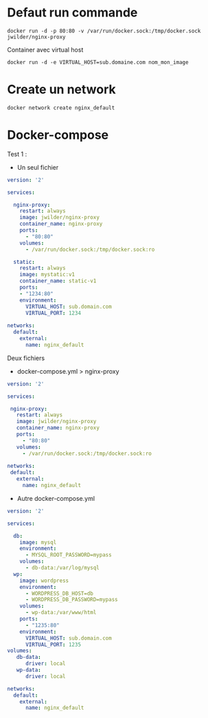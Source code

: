 # Defaut run commande
  
    docker run -d -p 80:80 -v /var/run/docker.sock:/tmp/docker.sock jwilder/nginx-proxy
    
Container avec virtual host
    
    docker run -d -e VIRTUAL_HOST=sub.domaine.com nom_mon_image


# Create un network

    docker network create nginx_default

# Docker-compose

Test 1 :

- Un seul fichier
```yml
version: '2'

services:

  nginx-proxy:
    restart: always
    image: jwilder/nginx-proxy
    container_name: nginx-proxy
    ports:
      - "80:80"
    volumes:
      - /var/run/docker.sock:/tmp/docker.sock:ro

  static:
    restart: always
    image: mystatic:v1
    container_name: static-v1
    ports:
    - "1234:80"
    environment:
      VIRTUAL_HOST: sub.domain.com
      VIRTUAL_PORT: 1234
      
networks:
  default:
    external:
      name: nginx_default
```

Deux fichiers

 - docker-compose.yml > nginx-proxy
 
 ```yml
version: '2'

services:

  nginx-proxy:
    restart: always
    image: jwilder/nginx-proxy
    container_name: nginx-proxy
    ports:
      - "80:80"
    volumes:
      - /var/run/docker.sock:/tmp/docker.sock:ro
      
networks:
  default:
    external:
      name: nginx_default
```

- Autre docker-compose.yml

```yml
version: '2'

services:

  db:
    image: mysql
    environment:
      - MYSQL_ROOT_PASSWORD=mypass
    volumes:
      - db-data:/var/log/mysql
  wp:
    image: wordpress
    environment:
      - WORDPRESS_DB_HOST=db
      - WORDPRESS_DB_PASSWORD=mypass
    volumes:
      - wp-data:/var/www/html
    ports:
      - "1235:80"
    environment:
      VIRTUAL_HOST: sub.domain.com
      VIRTUAL_PORT: 1235
volumes:
   db-data:
      driver: local
   wp-data:
      driver: local

networks:
  default:
    external:
      name: nginx_default
```
